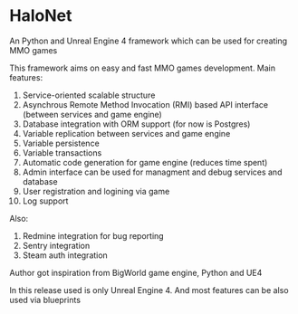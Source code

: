 # HaloNet
An Python and Unreal Engine 4 framework which can be used for creating MMO games

This framework aims on easy and fast MMO games development.
Main features: 
 1. Service-oriented scalable structure
 2. Asynchrous Remote Method Invocation (RMI) based API interface (between services and game engine)
 3. Database integration with ORM support (for now is Postgres)
 4. Variable replication between services and game engine
 5. Variable persistence
 6. Variable transactions
 7. Automatic code generation for game engine (reduces time spent)
 8. Admin interface can be used for managment and debug services and database
 9. User registration and logining via game
 10. Log support

Also:
 1. Redmine integration for bug reporting
 2. Sentry integration
 3. Steam auth integration

Author got inspiration from BigWorld game engine, Python and UE4

In this release used is only Unreal Engine 4. And most features can be also used via blueprints
